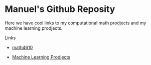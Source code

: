 # Manuel's Github Reposity

Here we have cool links to my computational math prodjects and my machine learning prodjects.

Links 

* [math4610](https://github.com/gebisthefallenhero/math4610)

* [Machine Learning Prodjects](https://github.com/gebisthefallenhero/Machine_Learning)
